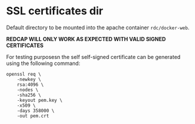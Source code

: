 # SSL certificates dir

Default directory to be mounted into the apache container `rdc/docker-web`.

**REDCAP WILL ONLY WORK AS EXPECTED WITH VALID SIGNED CERTIFICATES**

For testing purposesn the self self-signed certificate can be generated using the following command:
```
openssl req \
    -newkey \
    rsa:4096 \
    -nodes \
    -sha256 \
    -keyout pem.key \
    -x509 \
    -days 358000 \
    -out pem.crt
```
